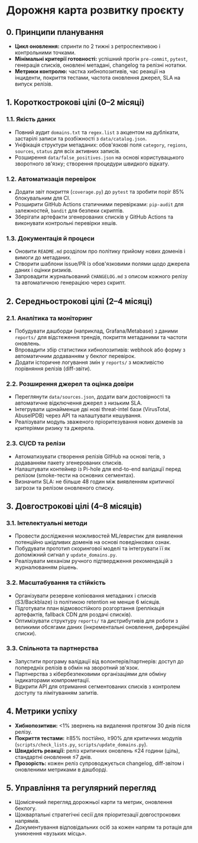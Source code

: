 # Дорожня карта розвитку проєкту

## 0. Принципи планування
- **Цикл оновлення:** спринти по 2 тижні з ретроспективою і контрольними точками.
- **Мінімальні критерії готовності:** успішний прогін `pre-commit`, `pytest`, генерація списків, оновлені метадані, changelog та релізні нотатки.
- **Метрики контролю:** частка хибнопозитивів, час реакції на інциденти, покриття тестами, частота оновлення джерел, SLA на випуск релізів.

## 1. Короткострокові цілі (0–2 місяці)
### 1.1. Якість даних
- Повний аудит `domains.txt` та `regex.list` з акцентом на дублікати, застарілі записи та розбіжності з `data/catalog.json`.
- Уніфікація структури метаданих: обов'язкові поля `category`, `regions`, `sources`, `status` для всіх активних записів.
- Розширення `data/false_positives.json` на основі користувацького зворотного зв'язку; створення процедури швидкого відкату.

### 1.2. Автоматизація перевірок
- Додати звіт покриття (`coverage.py`) до `pytest` та зробити поріг 85% блокувальним для CI.
- Розширити GitHub Actions статичними перевірками: `pip-audit` для залежностей, `bandit` для безпеки скриптів.
- Зберігати артефакти згенерованих списків у GitHub Actions та виконувати контрольні перевірки хешів.

### 1.3. Документація й процеси
- Оновити `README.md` розділом про політику прийому нових доменів і вимоги до метаданих.
- Створити шаблони issue/PR із обов'язковими полями щодо джерела даних і оцінки ризиків.
- Запровадити журнальований `CHANGELOG.md` з описом кожного релізу та автоматичною генерацією через скрипт.

## 2. Середньострокові цілі (2–4 місяці)
### 2.1. Аналітика та моніторинг
- Побудувати дашборди (наприклад, Grafana/Metabase) з даними `reports/` для відстеження трендів, покриття метаданими та частоти оновлень.
- Впровадити збір статистики хибнопозитивів: webhook або форму з автоматичним додаванням у беклог перевірок.
- Додати історичне логування змін у `reports/` з можливістю порівняння релізів (diff-звіти).

### 2.2. Розширення джерел та оцінка довіри
- Переглянути `data/sources.json`, додати ваги достовірності та автоматичне відключення джерел з низьким SLA.
- Інтегрувати щонайменше дві нові threat-intel бази (VirusTotal, AbuseIPDB) через API та налаштувати кешування.
- Реалізувати модуль зваженого пріоритезування нових доменів за критеріями ризику та джерела.

### 2.3. CI/CD та релізи
- Автоматизувати створення релізів GitHub на основі тегів, з додаванням пакету згенерованих списків.
- Налаштувати контейнер із Pi-hole для end-to-end валідації перед релізом (smoke-тести на основних сегментах).
- Визначити SLA: не більше 48 годин між виявленням критичної загрози та релізом оновленого списку.

## 3. Довгострокові цілі (4–8 місяців)
### 3.1. Інтелектуальні методи
- Провести дослідження можливостей ML/евристик для виявлення потенційно шкідливих доменів на основі поведінкових ознак.
- Побудувати прототип скорингової моделі та інтегрувати її як допоміжний сигнал у `update_domains.py`.
- Реалізувати механізм ручного підтвердження рекомендацій з журналюванням рішень.

### 3.2. Масштабування та стійкість
- Організувати резервне копіювання метаданих і списків (S3/Backblaze) із політикою retention не менше 6 місяців.
- Підготувати план відмовостійкого розгортання (реплікація артефактів, fallback CDN для роздачі списків).
- Оптимізувати структуру `reports/` та дистрибутивів для роботи з великими обсягами даних (інкрементальні оновлення, диференційні списки).

### 3.3. Спільнота та партнерства
- Запустити програму валідації від волонтерів/партнерів: доступ до попередніх релізів в обмін на зворотний зв'язок.
- Партнерства з кібербезпековими організаціями для обміну індикаторами компрометації.
- Відкрити API для отримання сегментованих списків з контролем доступу та лімітуванням запитів.

## 4. Метрики успіху
- **Хибнопозитиви:** <1% звернень на видалення протягом 30 днів після релізу.
- **Покриття тестами:** ≥85% постійно, ≥90% для критичних модулів (`scripts/check_lists.py`, `scripts/update_domains.py`).
- **Швидкість реакції:** реліз критичних оновлень ≤24 години (ціль), стандартні оновлення ≤7 днів.
- **Прозорість:** кожен реліз супроводжується changelog, diff-звітом і оновленими метриками в дашборді.

## 5. Управління та регулярний перегляд
- Щомісячний перегляд дорожньої карти та метрик, оновлення беклогу.
- Щоквартальні стратегічні сесії для пріоритезації довгострокових напрямів.
- Документування відповідальних осіб за кожен напрям та ротація для уникнення «вузьких місць».
